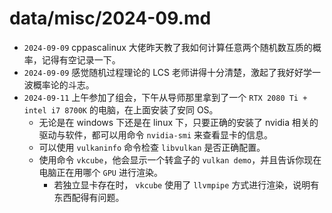# data/misc/2024-09.md 

- `2024-09-09` cppascalinux 大佬昨天教了我如何计算任意两个随机数互质的概率，记得有空记录一下。
- `2024-09-09` 感觉随机过程理论的 LCS 老师讲得十分清楚，激起了我好好学一波概率论的斗志。
- `2024-09-11` 上午参加了组会，下午从导师那里拿到了一个 `RTX 2080 Ti + intel i7 8700K` 的电脑，在上面安装了安同 OS。
  - 无论是在 windows 下还是在 linux 下，只要正确的安装了 nvidia 相关的驱动与软件，都可以用命令 `nvidia-smi` 来查看显卡的信息。
  - 可以使用 `vulkaninfo` 命令检查 `libvulkan` 是否正确配置。
  - 使用命令 `vkcube`，他会显示一个转盒子的 `vulkan demo`，并且告诉你现在电脑正在用哪个 `GPU` 进行渲染。
    - 若独立显卡存在时， `vkcube` 使用了 `llvmpipe` 方式进行渲染，说明有东西配得有问题。

